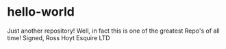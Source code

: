 # hello-world
Just another repository! 
Well, in fact this is one of the greatest Repo's of all time!
Signed,
Ross Hoyt Esquire LTD

